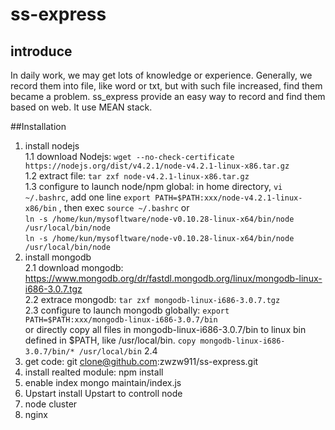 # ss-express
## introduce
In daily work, we may get lots of knowledge or experience. Generally, we record them into file, like word or txt, but with such file increased, find them became a problem. 
ss_express provide an easy way to record and find them based on web. It use MEAN stack.

##Installation
1. install nodejs   
   1.1 download Nodejs: `wget --no-check-certificate https://nodejs.org/dist/v4.2.1/node-v4.2.1-linux-x86.tar.gz`  
   1.2 extract file: `tar zxf node-v4.2.1-linux-x86.tar.gz`  
   1.3 configure to launch node/npm global: in home directory, `vi ~/.bashrc`, add one line `export PATH=$PATH:xxx/node-v4.2.1-linux-x86/bin` , then exec `source ~/.bashrc`
         or  
         `ln -s /home/kun/mysofltware/node-v0.10.28-linux-x64/bin/node /usr/local/bin/node`  
         `ln -s /home/kun/mysofltware/node-v0.10.28-linux-x64/bin/node /usr/local/bin/node`  
2. install mongodb  
   2.1 download mongodb: https://www.mongodb.org/dr/fastdl.mongodb.org/linux/mongodb-linux-i686-3.0.7.tgz  
   2.2 extrace mongodb: `tar zxf mongodb-linux-i686-3.0.7.tgz`  
   2.3 configure to launch mongodb globally: `export PATH=$PATH:xxx/mongodb-linux-i686-3.0.7/bin`  
         or
       directly copy all files in mongodb-linux-i686-3.0.7/bin to linux bin defined in $PATH, like /usr/local/bin. `copy mongodb-linux-i686-3.0.7/bin/* /usr/local/bin`
   2.4 
1. get code: 
   git clone@github.com:zwzw911/ss-express.git
2. install realted module:
   npm install
3. enable index
   mongo maintain/index.js 
4. Upstart
   install Upstart to controll node
5. node cluster
6. nginx
